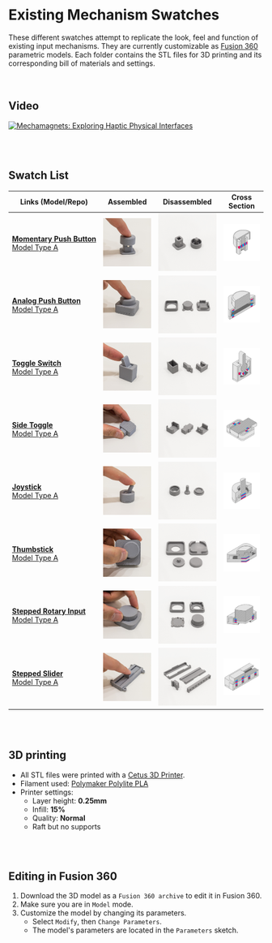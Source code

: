 # Existing Mechanism Swatches

These different swatches attempt to replicate the look, feel and function of existing input mechanisms. They are currently customizable as [Fusion 360](https://www.autodesk.com/products/fusion-360/students-teachers-educators) parametric models. Each folder contains the STL files for 3D printing and its corresponding bill of materials and settings.
<br><br><br>

## Video

[![Mechamagnets: Exploring Haptic Physical Interfaces](https://i.vimeocdn.com/video/691555668_200x150.webp)](https://vimeo.com/262315435)

<br><br>

## Swatch List

| Links (Model/Repo) | Assembled | Disassembled | Cross Section |
| --- | --- | --- | --- |
| [**Momentary&nbsp;Push&nbsp;Button**](Momentary%20Push%20Button)<br>[Model Type A](http://a360.co/2ETcFkX) | ![Momentary Push Button](Momentary%20Push%20Button/MomentaryButton_Assembled.png) | ![Momentary Push Button](Momentary%20Push%20Button/MomentaryButton_Disassembled.png) | ![Momentary Push Button](Momentary%20Push%20Button/X_MomentaryPush.png) |
| [**Analog Push Button**](Analog%20Push%20Button)<br>[Model Type A](https://a360.co/2IVTaXW) | ![Analog Push Button](Analog%20Push%20Button/AnalogPush_Assembled.png) | ![Analog Push Button](Analog%20Push%20Button/AnalogPush_Disassembled.png) | ![Analog Push Button](Analog%20Push%20Button/X_AnalogPush.png) |
| [**Toggle Switch**](Toggle%20Switch)<br>[Model Type A](http://a360.co/2FnV1pF) | ![Toggle Switch](Toggle%20Switch/ToggleSwitch_Assembled.png) | ![Toggle Switch](Toggle%20Switch/ToggleSwitch_Disassembled.png) | ![Toggle Switch](Toggle%20Switch/X_ToggleSwitch.png) |
| [**Side Toggle**](Side%20Toggle)<br>[Model Type A](https://a360.co/2IUgt4k) | ![Side Toggle](Side%20Toggle/SideToggle_Assembled.png) | ![Side Toggle](Side%20Toggle/SideToggle_Disassembled.png) | ![Side Toggle](Side%20Toggle/X_SideToggle.png) |
| [**Joystick**](Joystick)<br>[Model Type A](https://a360.co/2IVoINM) | ![Joystick](Joystick/Joystick_Assembled.png) | ![Joystick](Joystick/Joystick_Disassembled.png) | ![Joystick](Joystick/X_Joystick.png) |
| [**Thumbstick**](Thumbstick)<br>[Model Type A](https://a360.co/2unZAfm) | ![Thumbstick](Thumbstick/Thumbstick_Assembled.png) | ![Thumbstick](Thumbstick/Thumbstick_Disassembled.png) | ![Thumbstick](Thumbstick/X_Thumbstick.png) |
| [**Stepped Rotary Input**](Stepped%20Rotary%20Input)<br>[Model Type A](http://a360.co/2H2wfbK) | ![Stepped Rotary Input](Stepped%20Rotary%20Input/Rotary_Assembled.png) | ![Stepped Rotary Input](Stepped%20Rotary%20Input/Rotary_Disassembled.png) | ![Stepped Rotary Input](Stepped%20Rotary%20Input/X_Rotary.png) |
| [**Stepped Slider**](Stepped%20Slider)<br>[Model Type A](http://a360.co/2Fnwxgg) | ![Stepped Slider](Stepped%20Slider/Slider_Assembled.png) | ![Stepped Slider](Stepped%20Slider/Slider_Disassembled.png) | ![Stepped Slider](Stepped%20Slider/X_Slider.png) | 

<br><br>

## 3D printing
* All STL files were printed with a [Cetus 3D Printer](https://www.cetus3d.com/).
* Filament used: [Polymaker Polylite PLA](http://www.polymaker.com/shop/polylitetrade/)
* Printer settings:
  * Layer height: **0.25mm**
  * Infill: **15%**
  * Quality: **Normal**
  * Raft but no supports

<br><br>

## Editing in Fusion 360

1. Download the 3D model as a `Fusion 360 archive` to edit it in Fusion 360.
2. Make sure you are in `Model` mode.
3. Customize the model by changing its parameters.
    - Select `Modify`, then `Change Parameters`. 
    - The model's parameters are located in the `Parameters` sketch.